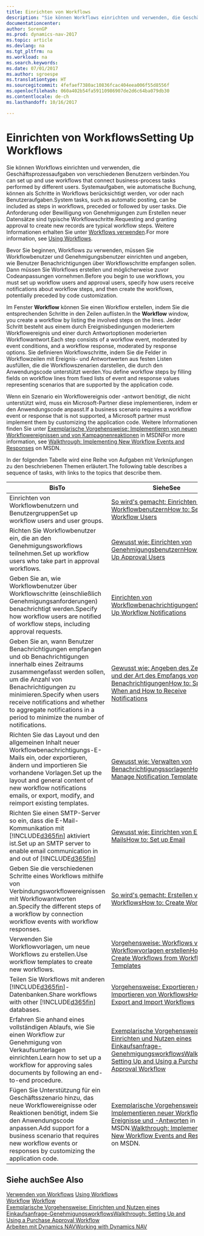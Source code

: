 ```yaml
---
title: Einrichten von Workflows
description: "Sie können Workflows einrichten und verwenden, die Geschäftsprozessaufgaben von verschiedenen Benutzern verbinden. Systemaufgaben, wie automatische Buchung, können als Schritte in Workflows berücksichtigt werden, vor oder nach Benutzeraufgaben. Die Anforderung oder Bewilligung von Genehmigungen zum Erstellen neuer Datensätze sind typische Workflowschritte."
documentationcenter: 
author: SorenGP
ms.prod: dynamics-nav-2017
ms.topic: article
ms.devlang: na
ms.tgt_pltfrm: na
ms.workload: na
ms.search.keywords: 
ms.date: 07/01/2017
ms.author: sgroespe
ms.translationtype: HT
ms.sourcegitcommit: 4fefaef7380ac10836fcac404eea006f55d8556f
ms.openlocfilehash: 060a402b54fa59110986907de2d6c64ba079db30
ms.contentlocale: de-ch
ms.lasthandoff: 10/16/2017

---
```

# <a name="setting-up-workflows"></a><span data-ttu-id="2c087-105">Einrichten von Workflows</span><span class="sxs-lookup"><span data-stu-id="2c087-105">Setting Up Workflows</span></span>
<span data-ttu-id="2c087-106">Sie können Workflows einrichten und verwenden, die Geschäftsprozessaufgaben von verschiedenen Benutzern verbinden.</span><span class="sxs-lookup"><span data-stu-id="2c087-106">You can set up and use workflows that connect business-process tasks performed by different users.</span></span> <span data-ttu-id="2c087-107">Systemaufgaben, wie automatische Buchung, können als Schritte in Workflows berücksichtigt werden, vor oder nach Benutzeraufgaben.</span><span class="sxs-lookup"><span data-stu-id="2c087-107">System tasks, such as automatic posting, can be included as steps in workflows, preceded or followed by user tasks.</span></span> <span data-ttu-id="2c087-108">Die Anforderung oder Bewilligung von Genehmigungen zum Erstellen neuer Datensätze sind typische Workflowschritte.</span><span class="sxs-lookup"><span data-stu-id="2c087-108">Requesting and granting approval to create new records are typical workflow steps.</span></span> <span data-ttu-id="2c087-109">Weitere Informationen erhalten Sie unter [Workflows verwenden](across-use-workflows.md).</span><span class="sxs-lookup"><span data-stu-id="2c087-109">For more information, see [Using Workflows](across-use-workflows.md).</span></span>  

 <span data-ttu-id="2c087-110">Bevor Sie beginnen, Workflows zu verwenden, müssen Sie Workflowbenutzer und Genehmigungsbenutzer einrichten und angeben, wie Benutzer Benachrichtigungen über Workflowschritte empfangen sollen. Dann müssen Sie Workflows erstellen und möglicherweise zuvor Codeanpassungen vornehmen.</span><span class="sxs-lookup"><span data-stu-id="2c087-110">Before you begin to use workflows, you must set up workflow users and approval users, specify how users receive notifications about workflow steps, and then create the workflows, potentially preceded by code customization.</span></span>  

 <span data-ttu-id="2c087-111">Im Fenster **Workflow** können Sie einen Workflow erstellen, indem Sie die entsprechenden Schritte in den Zeilen auflisten.</span><span class="sxs-lookup"><span data-stu-id="2c087-111">In the **Workflow** window, you create a workflow by listing the involved steps on the lines.</span></span> <span data-ttu-id="2c087-112">Jeder Schritt besteht aus einem durch Ereignisbedingungen moderiertem Workflowereignis und einer durch Antwortoptionen moderierten Workflowantwort.</span><span class="sxs-lookup"><span data-stu-id="2c087-112">Each step consists of a workflow event, moderated by event conditions, and a workflow response, moderated by response options.</span></span> <span data-ttu-id="2c087-113">Sie definieren Workflowschritte, indem Sie die Felder in Workflowzeilen mit Ereignis- und Antwortwerten aus festen Listen ausfüllen, die die Workflowszenarien darstellen, die durch den Anwendungscode unterstützt werden.</span><span class="sxs-lookup"><span data-stu-id="2c087-113">You define workflow steps by filling fields on workflow lines from fixed lists of event and response values representing scenarios that are supported by the application code.</span></span>  

 <span data-ttu-id="2c087-114">Wenn ein Szenario ein Workflowereignis oder -antwort benötigt, die nicht unterstützt wird, muss ein Microsoft-Partner diese implementieren, indem er den Anwendungscode anpasst.</span><span class="sxs-lookup"><span data-stu-id="2c087-114">If a business scenario requires a workflow event or response that is not supported, a Microsoft partner must implement them by customizing the application code.</span></span> <span data-ttu-id="2c087-115">Weitere Informationen finden Sie unter [Exemplarische Vorgehensweise: Implementieren von neuen Workflowereignissen und von Kampagnenreaktionen](https://msdn.microsoft.com/en-us/library/mt574349.aspx) in MSDN</span><span class="sxs-lookup"><span data-stu-id="2c087-115">For more information, see [Walkthrough: Implementing New Workflow Events and Responses](https://msdn.microsoft.com/en-us/library/mt574349.aspx) on MSDN.</span></span>

 <span data-ttu-id="2c087-116">In der folgenden Tabelle wird eine Reihe von Aufgaben mit Verknüpfungen zu den beschriebenen Themen erläutert.</span><span class="sxs-lookup"><span data-stu-id="2c087-116">The following table describes a sequence of tasks, with links to the topics that describe them.</span></span>  

|<span data-ttu-id="2c087-117">**Bis**</span><span class="sxs-lookup"><span data-stu-id="2c087-117">**To**</span></span>|<span data-ttu-id="2c087-118">**Siehe**</span><span class="sxs-lookup"><span data-stu-id="2c087-118">**See**</span></span>|  
|------------|-------------|  
|<span data-ttu-id="2c087-119">Einrichten von Workflowbenutzern und Benutzergruppen</span><span class="sxs-lookup"><span data-stu-id="2c087-119">Set up workflow users and user groups.</span></span>|[<span data-ttu-id="2c087-120">So wird's gemacht: Einrichten von Workflowbenutzern</span><span class="sxs-lookup"><span data-stu-id="2c087-120">How to: Set Up Workflow Users</span></span>](across-how-to-set-up-workflow-users.md)|  
|<span data-ttu-id="2c087-121">Richten Sie Workflowbenutzer ein, die an den Genehmigungsworkflows teilnehmen.</span><span class="sxs-lookup"><span data-stu-id="2c087-121">Set up workflow users who take part in approval workflows.</span></span>|[<span data-ttu-id="2c087-122">Gewusst wie: Einrichten von Genehmigungsbenutzern</span><span class="sxs-lookup"><span data-stu-id="2c087-122">How to: Set Up Approval Users</span></span>](across-how-to-set-up-approval-users.md)|  
|<span data-ttu-id="2c087-123">Geben Sie an, wie Workflowbenutzer über Workflowschritte (einschließlich Genehmigungsanforderungen) benachrichtigt werden.</span><span class="sxs-lookup"><span data-stu-id="2c087-123">Specify how workflow users are notified of workflow steps, including approval requests.</span></span>|[<span data-ttu-id="2c087-124">Einrichten von Workflowbenachrichtigungen</span><span class="sxs-lookup"><span data-stu-id="2c087-124">Setting Up Workflow Notifications</span></span>](across-setting-up-workflow-notifications.md)|  
|<span data-ttu-id="2c087-125">Geben Sie an, wann Benutzer Benachrichtigungen empfangen und ob Benachrichtigungen innerhalb eines Zeitraums zusammengefasst werden sollen, um die Anzahl von Benachrichtigungen zu minimieren.</span><span class="sxs-lookup"><span data-stu-id="2c087-125">Specify when users receive notifications and whether to aggregate notifications in a period to minimize the number of notifications.</span></span>|[<span data-ttu-id="2c087-126">Gewusst wie: Angeben des Zeitpunkts und der Art des Empfangs von Benachrichtigungen</span><span class="sxs-lookup"><span data-stu-id="2c087-126">How to: Specify When and How to Receive Notifications</span></span>](across-how-to-specify-when-and-how-to-receive-notifications.md)|  
|<span data-ttu-id="2c087-127">Richten Sie das Layout und den allgemeinen Inhalt neuer Workflowbenachrichtigungs-E-Mails ein, oder exportieren, ändern und importieren Sie vorhandene Vorlagen.</span><span class="sxs-lookup"><span data-stu-id="2c087-127">Set up the layout and general content of new workflow notifications emails, or export, modify, and reimport existing templates.</span></span>|[<span data-ttu-id="2c087-128">Gewusst wie: Verwalten von Benachrichtigungssorlagen</span><span class="sxs-lookup"><span data-stu-id="2c087-128">How to: Manage Notification Templates</span></span>](across-how-to-manage-notification-templates.md)|  
|<span data-ttu-id="2c087-129">Richten Sie einen SMTP-Server so ein, dass die E-Mail-Kommunikation mit [!INCLUDE[d365fin](includes/d365fin_md.md)] aktiviert ist.</span><span class="sxs-lookup"><span data-stu-id="2c087-129">Set up an SMTP server to enable email communication in and out of [!INCLUDE[d365fin](includes/d365fin_md.md)]</span></span>|[<span data-ttu-id="2c087-130">Gewusst wie: Einrichten von E-Mails</span><span class="sxs-lookup"><span data-stu-id="2c087-130">How to: Set up Email</span></span>](madeira-how-setup-email.md)|
|<span data-ttu-id="2c087-131">Geben Sie die verschiedenen Schritte eines Workflows mithilfe von Verbindungsworkflowereignissen mit Workflowantworten an.</span><span class="sxs-lookup"><span data-stu-id="2c087-131">Specify the different steps of a workflow by connection workflow events with workflow responses.</span></span>|[<span data-ttu-id="2c087-132">So wird's gemacht: Erstellen von Workflows</span><span class="sxs-lookup"><span data-stu-id="2c087-132">How to: Create Workflows</span></span>](across-how-to-create-workflows.md)|  
|<span data-ttu-id="2c087-133">Verwenden Sie Workflowvorlagen, um neue Workflows zu erstellen.</span><span class="sxs-lookup"><span data-stu-id="2c087-133">Use workflow templates to create new workflows.</span></span>|[<span data-ttu-id="2c087-134">Vorgehensweise: Workflows von Workflowvorlagen erstellen</span><span class="sxs-lookup"><span data-stu-id="2c087-134">How to: Create Workflows from Workflow Templates</span></span>](across-how-to-create-workflows-from-workflow-templates.md)|  
|<span data-ttu-id="2c087-135">Teilen Sie Workflows mit anderen [!INCLUDE[d365fin](includes/d365fin_md.md)]-Datenbanken.</span><span class="sxs-lookup"><span data-stu-id="2c087-135">Share workflows with other [!INCLUDE[d365fin](includes/d365fin_md.md)] databases.</span></span>|[<span data-ttu-id="2c087-136">Vorgehensweise: Exportieren und Importieren von Workflows</span><span class="sxs-lookup"><span data-stu-id="2c087-136">How to: Export and Import Workflows</span></span>](across-how-to-export-and-import-workflows.md)|  
|<span data-ttu-id="2c087-137">Erfahren Sie anhand eines vollständigen Ablaufs, wie Sie einen Workflow zur Genehmigung von Verkaufsunterlagen einrichten.</span><span class="sxs-lookup"><span data-stu-id="2c087-137">Learn how to set up a workflow for approving sales documents by following an end-to-end procedure.</span></span>|[<span data-ttu-id="2c087-138">Exemplarische Vorgehensweise: Einrichten und Nutzen eines Einkaufsanfrage-Genehmigungsworkflows</span><span class="sxs-lookup"><span data-stu-id="2c087-138">Walkthrough: Setting Up and Using a Purchase Approval Workflow</span></span>](walkthrough-setting-up-and-using-a-purchase-approval-workflow.md)|  
|<span data-ttu-id="2c087-139">Fügen Sie Unterstützung für ein Geschäftsszenario hinzu, das neue Workflowereignisse oder Reaktionen benötigt, indem Sie den Anwendungscode anpassen.</span><span class="sxs-lookup"><span data-stu-id="2c087-139">Add support for a business scenario that requires new workflow events or responses by customizing the application code.</span></span>|<span data-ttu-id="2c087-140">[Exemplarische Vorgehensweise: Implementieren neuer Workflow-Ereignisse und -Antworten](https://msdn.microsoft.com/en-us/library/mt574349.aspx) in MSDN.</span><span class="sxs-lookup"><span data-stu-id="2c087-140">[Walkthrough: Implementing New Workflow Events and Responses](https://msdn.microsoft.com/en-us/library/mt574349.aspx) on MSDN.</span></span>|  

## <a name="see-also"></a><span data-ttu-id="2c087-141">Siehe auch</span><span class="sxs-lookup"><span data-stu-id="2c087-141">See Also</span></span>  
 <span data-ttu-id="2c087-142">[Verwenden von Workflows](across-use-workflows.md) </span><span class="sxs-lookup"><span data-stu-id="2c087-142">[Using Workflows](across-use-workflows.md) </span></span>  
 <span data-ttu-id="2c087-143">[Workflow](across-workflow.md) </span><span class="sxs-lookup"><span data-stu-id="2c087-143">[Workflow](across-workflow.md) </span></span>  
 [<span data-ttu-id="2c087-144">Exemplarische Vorgehensweise: Einrichten und Nutzen eines Einkaufsanfrage-Genehmigungsworkflows</span><span class="sxs-lookup"><span data-stu-id="2c087-144">Walkthrough: Setting Up and Using a Purchase Approval Workflow</span></span>](walkthrough-setting-up-and-using-a-purchase-approval-workflow.md)  
 [<span data-ttu-id="2c087-145">Arbeiten mit Dynamics NAV</span><span class="sxs-lookup"><span data-stu-id="2c087-145">Working with Dynamics NAV</span></span>](ui-work-product.md)

